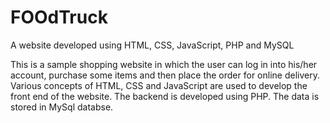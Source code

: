# FOOdTruck
A website developed using HTML, CSS, JavaScript, PHP and MySQL

This is a sample shopping website in which the user can log in into his/her account, purchase some items and then place the order for online delivery.
Various concepts of HTML, CSS and JavaScript are used to develop the front end of the website.
The backend is developed using PHP. The data is stored in MySql databse.
